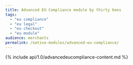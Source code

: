 ```yaml
---
title: Advanced EU Compliance module by thirty bees
tags:
  - "eu compliance"
  - "eu legal"
  - "eu checkout"
  - "eu module"
audience: merchants
permalink: /native-modules/advanced-eu-compliance/
---
```


{% include api/1.0/advancedeucompliance-content.md %}